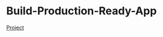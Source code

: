 # Build-Production-Ready-App

[Project](https://www.linkedin.com/learning/build-production-ready-apps-in-react/build-a-stellar-single-page-application-with-react?autoplay=true&courseClaim=AQEVwTUKD044pAAAAYdTK6ihSmQhQXNcD8I1Klp8Oyl7rtxEs8SFFY8n5DfJvwCXi-nmr9bqrBxznFPCt0-HnjcFFUuE0oNmjrotW_LmLyD0dJTxeVJyoJ-Ilgi-evc9EtYvhQDqzgTHNrs2k1SO5JnB22X1_3wF1s1cYkogpi-Cnoa_WaBr7ZMkZF41leBXQ5LnVUVygyeVzztWk8hYosH604ZYNvhvCEG4yf4Dm1Wr9kRLpXYo3LbLXhCKMaAYG_5SnvGNe10L6GVmFxH3QuucRapwA8qwBvZzk2qnUId4Tvl9_-NjwueJRpSXFNER8nNy1Xax95cF3IyOpU1_L4NlTGKoy-YvYZp_6xcLKQSkKDuDFRnWt1BAiKLcrD7kBRpDT9qk8Dv6jFnhLNFU4t6EKgHWKKPAGHQV4OczKNSihVHY5fajCeEd6dThZrbNovqGVHtv4PPEVM6B2ZLU4hwukxGejpAoILqLfRYvqbfoLQVemyBI0b6utAvpWIsi4tjp2LYu9paNhGUqc9DE-01vSdMLWkYPUn9VdapA58SAhNMrDG-K5V5SqizVXhoIMrrbFaBsbiFoVAu-BCOkFkBQ63FEpamRnSDTsH77U7t6EJrP5h2ka1utE8lalSYDKkKCs2S-XlQYiuQuabHbhFuWdkJHI4gnTmEPze6BwLzrhddK7FnteupnoRhYeVI3bu41vGGQQPKKrST5wnpqfex9NTkzHaVL6KCLjfqPLzruTEyEQ1EEPeG1c6d_seCSGumLd-V9Ab9ApfgNgVDYqIoa8BeWC_sYyOo99xT01jx6xvMbDytCR3DcMFwl9TyrT70FXxmb8IRidUsMeyqkXhxGbtkruKF7vBiaPQgo347wCmlwRdxqm0KqaTVMX_kJCbXXklZqe2YVuJBfefQ5Vm_9n6jxIpKkxyhneO5gkm9KECzAwYX7mpMPXRp6c5_2KhUrA_jM21CunHIyr3voGG5_eeOKtNhxi_1Fv3mTI8NjU1Gw0Ubzrisf_Ah45IkmQOyoxRF127mg61mcyy70mYYQN0nZ_kPeqUk)
